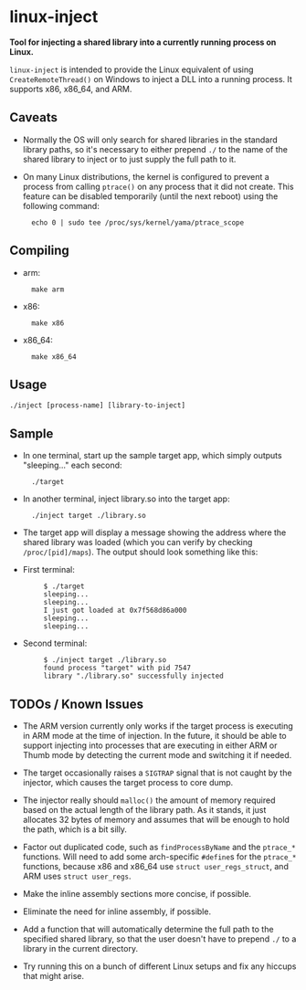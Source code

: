 # linux-inject
**Tool for injecting a shared library into a currently running process on Linux.**

`linux-inject` is intended to provide the Linux equivalent of using `CreateRemoteThread()` on Windows to inject a DLL into a running process. It supports x86, x86_64, and ARM.

## Caveats

* Normally the OS will only search for shared libraries in the standard library paths, so it's necessary to either prepend `./` to the name of the shared library to inject or to just supply the full path to it.

* On many Linux distributions, the kernel is configured to prevent a process from calling `ptrace()` on any process that it did not create. This feature can be disabled temporarily (until the next reboot) using the following command:

        echo 0 | sudo tee /proc/sys/kernel/yama/ptrace_scope

## Compiling

* arm:

        make arm

* x86:

        make x86

* x86_64:

        make x86_64

## Usage

    ./inject [process-name] [library-to-inject]

## Sample

* In one terminal, start up the sample target app, which simply outputs "sleeping..." each second:

        ./target

* In another terminal, inject library.so into the target app:

        ./inject target ./library.so

* The target app will display a message showing the address where the shared library was loaded (which you can verify by checking `/proc/[pid]/maps`). The output should look something like this:

 * First terminal:

            $ ./target
            sleeping...
            sleeping...
            I just got loaded at 0x7f568d86a000
            sleeping...
            sleeping...

 * Second terminal:

            $ ./inject target ./library.so
            found process "target" with pid 7547
            library "./library.so" successfully injected

## TODOs / Known Issues

* The ARM version currently only works if the target process is executing in ARM mode at the time of injection. In the future, it should be able to support injecting into processes that are executing in either ARM or Thumb mode by detecting the current mode and switching it if needed.

* The target occasionally raises a `SIGTRAP` signal that is not caught by the injector, which causes the target process to core dump.

* The injector really should `malloc()` the amount of memory required based on the actual length of the library path. As it stands, it just allocates 32 bytes of memory and assumes that will be enough to hold the path, which is a bit silly.

* Factor out duplicated code, such as `findProcessByName` and the `ptrace_*` functions. Will need to add some arch-specific `#define`s for the `ptrace_*` functions, because x86 and x86_64 use `struct user_regs_struct`, and ARM uses `struct user_regs`.

* Make the inline assembly sections more concise, if possible.

* Eliminate the need for inline assembly, if possible.

* Add a function that will automatically determine the full path to the specified shared library, so that the user doesn't have to prepend `./` to a library in the current directory.

* Try running this on a bunch of different Linux setups and fix any hiccups that might arise.
